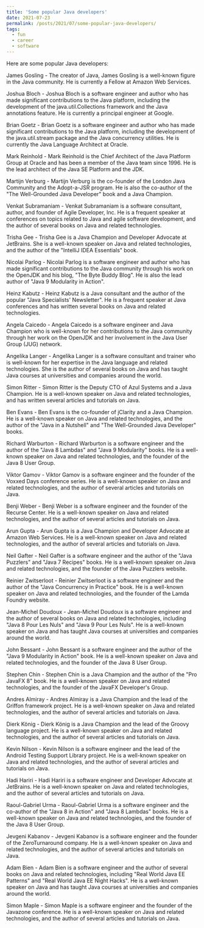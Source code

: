 ```yaml
---
title: 'Some popular Java developers'
date: 2021-07-23
permalink: /posts/2021/07/some-popular-java-developers/
tags:
  - fun
  - career
  - software
---
```


Here are some popular Java developers:

James Gosling - The creator of Java, James Gosling is a well-known figure in the Java community. He is currently a Fellow at Amazon Web Services.

Joshua Bloch - Joshua Bloch is a software engineer and author who has made significant contributions to the Java platform, including the development of the java.util.Collections framework and the Java annotations feature. He is currently a principal engineer at Google.

Brian Goetz - Brian Goetz is a software engineer and author who has made significant contributions to the Java platform, including the development of the java.util.stream package and the Java concurrency utilities. He is currently the Java Language Architect at Oracle.

Mark Reinhold - Mark Reinhold is the Chief Architect of the Java Platform Group at Oracle and has been a member of the Java team since 1996. He is the lead architect of the Java SE Platform and the JDK.

Martijn Verburg - Martijn Verburg is the co-founder of the London Java Community and the Adopt-a-JSR program. He is also the co-author of the "The Well-Grounded Java Developer" book and a Java Champion.

Venkat Subramaniam - Venkat Subramaniam is a software consultant, author, and founder of Agile Developer, Inc. He is a frequent speaker at conferences on topics related to Java and agile software development, and the author of several books on Java and related technologies.

Trisha Gee - Trisha Gee is a Java Champion and Developer Advocate at JetBrains. She is a well-known speaker on Java and related technologies, and the author of the "IntelliJ IDEA Essentials" book.

Nicolai Parlog - Nicolai Parlog is a software engineer and author who has made significant contributions to the Java community through his work on the OpenJDK and his blog, "The Byte Buddy Blog". He is also the lead author of "Java 9 Modularity in Action".

Heinz Kabutz - Heinz Kabutz is a Java consultant and the author of the popular "Java Specialists' Newsletter". He is a frequent speaker at Java conferences and has written several books on Java and related technologies.

Angela Caicedo - Angela Caicedo is a software engineer and Java Champion who is well-known for her contributions to the Java community through her work on the OpenJDK and her involvement in the Java User Group (JUG) network.

Angelika Langer - Angelika Langer is a software consultant and trainer who is well-known for her expertise in the Java language and related technologies. She is the author of several books on Java and has taught Java courses at universities and companies around the world.

Simon Ritter - Simon Ritter is the Deputy CTO of Azul Systems and a Java Champion. He is a well-known speaker on Java and related technologies, and has written several articles and tutorials on Java.

Ben Evans - Ben Evans is the co-founder of jClarity and a Java Champion. He is a well-known speaker on Java and related technologies, and the author of the "Java in a Nutshell" and "The Well-Grounded Java Developer" books.

Richard Warburton - Richard Warburton is a software engineer and the author of the "Java 8 Lambdas" and "Java 9 Modularity" books. He is a well-known speaker on Java and related technologies, and the founder of the Java 8 User Group.

Viktor Gamov - Viktor Gamov is a software engineer and the founder of the Voxxed Days conference series. He is a well-known speaker on Java and related technologies, and the author of several articles and tutorials on Java.

Benji Weber - Benji Weber is a software engineer and the founder of the Recurse Center. He is a well-known speaker on Java and related technologies, and the author of several articles and tutorials on Java.

Arun Gupta - Arun Gupta is a Java Champion and Developer Advocate at Amazon Web Services. He is a well-known speaker on Java and related technologies, and the author of several articles and tutorials on Java.

Neil Gafter - Neil Gafter is a software engineer and the author of the "Java Puzzlers" and "Java 7 Recipes" books. He is a well-known speaker on Java and related technologies, and the founder of the Java Puzzlers website.

Reinier Zwitserloot - Reinier Zwitserloot is a software engineer and the author of the "Java Concurrency in Practice" book. He is a well-known speaker on Java and related technologies, and the founder of the Lamda Foundry website.

Jean-Michel Doudoux - Jean-Michel Doudoux is a software engineer and the author of several books on Java and related technologies, including "Java 8 Pour Les Nuls" and "Java 9 Pour Les Nuls". He is a well-known speaker on Java and has taught Java courses at universities and companies around the world.

John Bessant - John Bessant is a software engineer and the author of the "Java 9 Modularity in Action" book. He is a well-known speaker on Java and related technologies, and the founder of the Java 8 User Group.

Stephen Chin - Stephen Chin is a Java Champion and the author of the "Pro JavaFX 8" book. He is a well-known speaker on Java and related technologies, and the founder of the JavaFX Developer's Group.

Andres Almiray - Andres Almiray is a Java Champion and the lead of the Griffon framework project. He is a well-known speaker on Java and related technologies, and the author of several articles and tutorials on Java.

Dierk König - Dierk König is a Java Champion and the lead of the Groovy language project. He is a well-known speaker on Java and related technologies, and the author of several articles and tutorials on Java.

Kevin Nilson - Kevin Nilson is a software engineer and the lead of the Android Testing Support Library project. He is a well-known speaker on Java and related technologies, and the author of several articles and tutorials on Java.

Hadi Hariri - Hadi Hariri is a software engineer and Developer Advocate at JetBrains. He is a well-known speaker on Java and related technologies, and the author of several articles and tutorials on Java.

Raoul-Gabriel Urma - Raoul-Gabriel Urma is a software engineer and the co-author of the "Java 8 in Action" and "Java 8 Lambdas" books. He is a well-known speaker on Java and related technologies, and the founder of the Java 8 User Group.

Jevgeni Kabanov - Jevgeni Kabanov is a software engineer and the founder of the ZeroTurnaround company. He is a well-known speaker on Java and related technologies, and the author of several articles and tutorials on Java.

Adam Bien - Adam Bien is a software engineer and the author of several books on Java and related technologies, including "Real World Java EE Patterns" and "Real World Java EE Night Hacks". He is a well-known speaker on Java and has taught Java courses at universities and companies around the world.

Simon Maple - Simon Maple is a software engineer and the founder of the Javazone conference. He is a well-known speaker on Java and related technologies, and the author of several articles and tutorials on Java.

